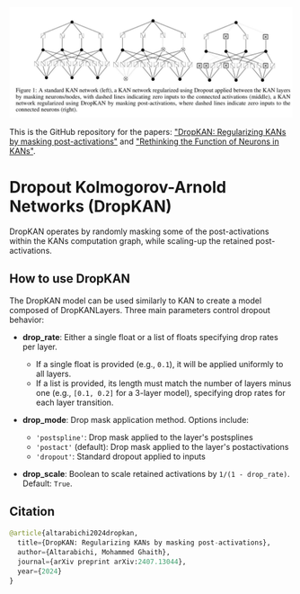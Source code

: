![dropkan_explained](./DropKAN_explained.JPG)


This is the GitHub repository for the papers: ["DropKAN: Regularizing KANs by masking post-activations"](https://arxiv.org/abs/2407.13044) and ["Rethinking the Function of Neurons in KANs"](https://arxiv.org/abs/2407.20667). 

# Dropout Kolmogorov-Arnold Networks (DropKAN) 

DropKAN operates by randomly masking some of the post-activations within the KANs computation graph, while scaling-up the retained post-activations.

## How to use DropKAN

The DropKAN model can be used similarly to KAN to create a model composed of DropKANLayers. Three main parameters control dropout behavior:

- **drop_rate**: Either a single float or a list of floats specifying drop rates per layer.  
  - If a single float is provided (e.g., `0.1`), it will be applied uniformly to all layers.  
  - If a list is provided, its length must match the number of layers minus one (e.g., `[0.1, 0.2]` for a 3-layer model), specifying drop rates for each layer transition.

- **drop_mode**: Drop mask application method. Options include:  
  - `'postspline'`: Drop mask applied to the layer's postsplines  
  - `'postact'` (default): Drop mask applied to the layer's postactivations  
  - `'dropout'`: Standard dropout applied to inputs

- **drop_scale**: Boolean to scale retained activations by `1/(1 - drop_rate)`. Default: `True`.

## Citation

```python
@article{altarabichi2024dropkan,
  title={DropKAN: Regularizing KANs by masking post-activations},
  author={Altarabichi, Mohammed Ghaith},
  journal={arXiv preprint arXiv:2407.13044},
  year={2024}
}
